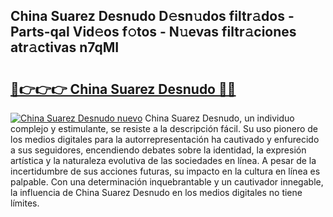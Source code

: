 ## China Suarez Desnudo D𝚎sn𝚞dos filtr𝚊dos - Parts-qal Vid𝚎os f𝚘tos - N𝚞evas filtr𝚊ciones atr𝚊ctivas n7qMI

# <h2><a href="http://mb2fe0n.tromn.icu/?c=China+Suarez+Desnudo">🔗👉👉👉 China Suarez Desnudo 🔗🔗</a></h2>

[![China Suarez Desnudo nuevo](https://i.imgur.com/pEAQMta.gif)](http://mb2fe0n.tromn.icu/?c=China+Suarez+Desnudo)
China Suarez Desnudo, un individuo complejo y estimulante, se resiste a la descripción fácil. Su uso pionero de los medios digitales para la autorrepresentación ha cautivado y enfurecido a sus seguidores, encendiendo debates sobre la identidad, la expresión artística y la naturaleza evolutiva de las sociedades en línea. A pesar de la incertidumbre de sus acciones futuras, su impacto en la cultura en línea es palpable. Con una determinación inquebrantable y un cautivador innegable, la influencia de China Suarez Desnudo en los medios digitales no tiene límites.
